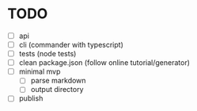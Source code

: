 # TODO

- [ ] api
- [ ] cli (commander with typescript)
- [ ] tests (node tests)
- [ ] clean package.json (follow online tutorial/generator)
- [ ] minimal mvp
  - [ ] parse markdown
  - [ ] output directory
- [ ] publish
